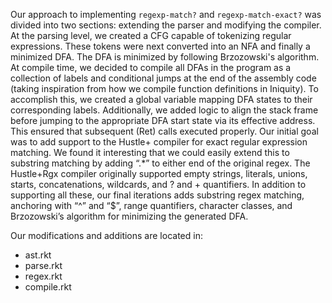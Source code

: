 Our approach to implementing `regexp-match?` and `regexp-match-exact?` was divided into two sections: extending the parser and modifying the compiler. At the parsing level, we created a CFG capable of tokenizing regular expressions. These tokens were next converted into an NFA and finally a minimized DFA. The DFA is minimized by following Brzozowski's algorithm. At compile time, we decided to compile all DFAs in the program as a collection of labels and conditional jumps at the end of the assembly code (taking inspiration from how we compile function definitions in Iniquity). To accomplish this, we created a global variable mapping DFA states to their corresponding labels. Additionally, we added logic to align the stack frame before jumping to the appropriate DFA start state via its effective address. This ensured that subsequent (Ret) calls executed properly. Our initial goal was to add support to the Hustle+ compiler for exact regular expression matching. We found it interesting that we could easily extend this to substring matching by adding “.*” to either end of the original regex.  The Hustle+Rgx compiler originally supported empty strings, literals, unions, starts, concatenations, wildcards, and ? and + quantifiers. In addition to supporting all these, our final iterations adds substring regex matching, anchoring with “^” and “$”, range quantifiers, character classes, and Brzozowski’s algorithm for minimizing the generated DFA.

Our modifications and additions are located in:
  - ast.rkt
  - parse.rkt
  - regex.rkt
  - compile.rkt